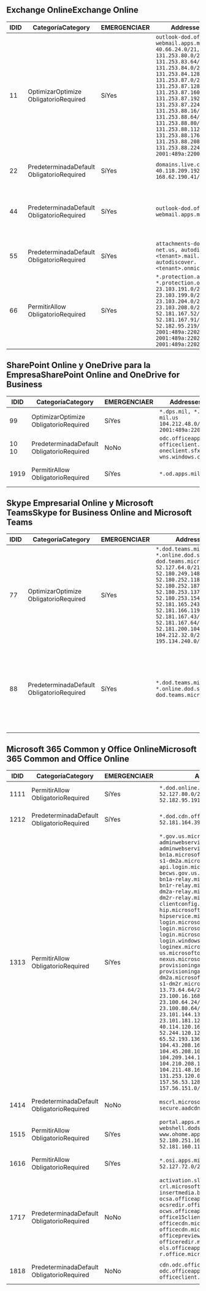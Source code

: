 <!--THIS FILE IS AUTOMATICALLY GENERATED. MANUAL CHANGES WILL BE OVERWRITTEN.-->
<!--Please contact the Office 365 Endpoints team with any questions.-->
<!--USGovDoD endpoints version 2019011100-->
<!--File generated 2019-01-11 11:00:03.3670-->

## <a name="exchange-online"></a><span data-ttu-id="ff4cc-101">Exchange Online</span><span class="sxs-lookup"><span data-stu-id="ff4cc-101">Exchange Online</span></span>

<span data-ttu-id="ff4cc-102">ID</span><span class="sxs-lookup"><span data-stu-id="ff4cc-102">ID</span></span> | <span data-ttu-id="ff4cc-103">Categoría</span><span class="sxs-lookup"><span data-stu-id="ff4cc-103">Category</span></span> | <span data-ttu-id="ff4cc-104">EMERGENCIA</span><span class="sxs-lookup"><span data-stu-id="ff4cc-104">ER</span></span> | <span data-ttu-id="ff4cc-105">Addresses</span><span class="sxs-lookup"><span data-stu-id="ff4cc-105">Addresses</span></span> | <span data-ttu-id="ff4cc-106">Puertos</span><span class="sxs-lookup"><span data-stu-id="ff4cc-106">Ports</span></span>
-- | -------------------- | --- | ---------------------------------------------------------------------------------------------------------------------------------------------------------------------------------------------------------------------------------------------------------------------------------------------------------------------------------------------------------------------------------------------- | -------------------------------
<span data-ttu-id="ff4cc-107">1</span><span class="sxs-lookup"><span data-stu-id="ff4cc-107">1</span></span> | <span data-ttu-id="ff4cc-108">Optimizar</span><span class="sxs-lookup"><span data-stu-id="ff4cc-108">Optimize</span></span><BR><span data-ttu-id="ff4cc-109">Obligatorio</span><span class="sxs-lookup"><span data-stu-id="ff4cc-109">Required</span></span> | <span data-ttu-id="ff4cc-110">Sí</span><span class="sxs-lookup"><span data-stu-id="ff4cc-110">Yes</span></span> | `outlook-dod.office365.us, webmail.apps.mil`<BR>`40.66.24.0/21, 131.253.80.0/24, 131.253.83.64/26, 131.253.84.0/26, 131.253.84.128/26, 131.253.87.0/25, 131.253.87.128/28, 131.253.87.160/27, 131.253.87.192/28, 131.253.87.224/28, 131.253.88.16/28, 131.253.88.64/28, 131.253.88.80/28, 131.253.88.112/28, 131.253.88.176/28, 131.253.88.208/28, 131.253.88.224/28, 2001:489a:2200:500::/56` | <span data-ttu-id="ff4cc-111">**TCP:** 443, 80</span><span class="sxs-lookup"><span data-stu-id="ff4cc-111">**TCP:** 443, 80</span></span>
<span data-ttu-id="ff4cc-112">2</span><span class="sxs-lookup"><span data-stu-id="ff4cc-112">2</span></span> | <span data-ttu-id="ff4cc-113">Predeterminada</span><span class="sxs-lookup"><span data-stu-id="ff4cc-113">Default</span></span><BR><span data-ttu-id="ff4cc-114">Obligatorio</span><span class="sxs-lookup"><span data-stu-id="ff4cc-114">Required</span></span> | <span data-ttu-id="ff4cc-115">Sí</span><span class="sxs-lookup"><span data-stu-id="ff4cc-115">Yes</span></span> | `domains.live.com`<BR>`40.118.209.192/32, 168.62.190.41/32` | <span data-ttu-id="ff4cc-116">**TCP:** 443, 80</span><span class="sxs-lookup"><span data-stu-id="ff4cc-116">**TCP:** 443, 80</span></span>
<span data-ttu-id="ff4cc-117">4</span><span class="sxs-lookup"><span data-stu-id="ff4cc-117">4</span></span> | <span data-ttu-id="ff4cc-118">Predeterminada</span><span class="sxs-lookup"><span data-stu-id="ff4cc-118">Default</span></span><BR><span data-ttu-id="ff4cc-119">Obligatorio</span><span class="sxs-lookup"><span data-stu-id="ff4cc-119">Required</span></span> | <span data-ttu-id="ff4cc-120">Sí</span><span class="sxs-lookup"><span data-stu-id="ff4cc-120">Yes</span></span> | `outlook-dod.office365.us, webmail.apps.mil` | <span data-ttu-id="ff4cc-121">**TCP:** 143, 25, 587, 993, 995</span><span class="sxs-lookup"><span data-stu-id="ff4cc-121">**TCP:** 143, 25, 587, 993, 995</span></span>
<span data-ttu-id="ff4cc-122">5</span><span class="sxs-lookup"><span data-stu-id="ff4cc-122">5</span></span> | <span data-ttu-id="ff4cc-123">Predeterminada</span><span class="sxs-lookup"><span data-stu-id="ff4cc-123">Default</span></span><BR><span data-ttu-id="ff4cc-124">Obligatorio</span><span class="sxs-lookup"><span data-stu-id="ff4cc-124">Required</span></span> | <span data-ttu-id="ff4cc-125">Sí</span><span class="sxs-lookup"><span data-stu-id="ff4cc-125">Yes</span></span> | `attachments-dod.office365-net.us, autodiscover.<tenant>.mail.onmicrosoft.com, autodiscover.<tenant>.onmicrosoft.com` | <span data-ttu-id="ff4cc-126">**TCP:** 443, 80</span><span class="sxs-lookup"><span data-stu-id="ff4cc-126">**TCP:** 443, 80</span></span>
<span data-ttu-id="ff4cc-127">6</span><span class="sxs-lookup"><span data-stu-id="ff4cc-127">6</span></span> | <span data-ttu-id="ff4cc-128">Permitir</span><span class="sxs-lookup"><span data-stu-id="ff4cc-128">Allow</span></span><BR><span data-ttu-id="ff4cc-129">Obligatorio</span><span class="sxs-lookup"><span data-stu-id="ff4cc-129">Required</span></span> | <span data-ttu-id="ff4cc-130">Sí</span><span class="sxs-lookup"><span data-stu-id="ff4cc-130">Yes</span></span> | `*.protection.apps.mil, *.protection.office365.us`<BR>`23.103.191.0/24, 23.103.199.0/25, 23.103.204.0/22, 23.103.208.0/22, 52.181.167.52/32, 52.181.167.91/32, 52.182.95.219/32, 2001:489a:2202::/62, 2001:489a:2202:8::/62, 2001:489a:2202:2000::/63` | <span data-ttu-id="ff4cc-131">**TCP:** 25, 443</span><span class="sxs-lookup"><span data-stu-id="ff4cc-131">**TCP:** 25, 443</span></span>

## <a name="sharepoint-online-and-onedrive-for-business"></a><span data-ttu-id="ff4cc-132">SharePoint Online y OneDrive para la Empresa</span><span class="sxs-lookup"><span data-stu-id="ff4cc-132">SharePoint Online and OneDrive for Business</span></span>

<span data-ttu-id="ff4cc-133">ID</span><span class="sxs-lookup"><span data-stu-id="ff4cc-133">ID</span></span> | <span data-ttu-id="ff4cc-134">Categoría</span><span class="sxs-lookup"><span data-stu-id="ff4cc-134">Category</span></span> | <span data-ttu-id="ff4cc-135">EMERGENCIA</span><span class="sxs-lookup"><span data-stu-id="ff4cc-135">ER</span></span> | <span data-ttu-id="ff4cc-136">Addresses</span><span class="sxs-lookup"><span data-stu-id="ff4cc-136">Addresses</span></span> | <span data-ttu-id="ff4cc-137">Puertos</span><span class="sxs-lookup"><span data-stu-id="ff4cc-137">Ports</span></span>
-- | -------------------- | --- | ---------------------------------------------------------------------------------------- | ----------------
<span data-ttu-id="ff4cc-138">9</span><span class="sxs-lookup"><span data-stu-id="ff4cc-138">9</span></span> | <span data-ttu-id="ff4cc-139">Optimizar</span><span class="sxs-lookup"><span data-stu-id="ff4cc-139">Optimize</span></span><BR><span data-ttu-id="ff4cc-140">Obligatorio</span><span class="sxs-lookup"><span data-stu-id="ff4cc-140">Required</span></span> | <span data-ttu-id="ff4cc-141">Sí</span><span class="sxs-lookup"><span data-stu-id="ff4cc-141">Yes</span></span> | `*.dps.mil, *.sharepoint-mil.us`<BR>`104.212.48.0/23, 2001:489a:2204::/63` | <span data-ttu-id="ff4cc-142">**TCP:** 443, 80</span><span class="sxs-lookup"><span data-stu-id="ff4cc-142">**TCP:** 443, 80</span></span>
<span data-ttu-id="ff4cc-143">10 </span><span class="sxs-lookup"><span data-stu-id="ff4cc-143">10</span></span> | <span data-ttu-id="ff4cc-144">Predeterminada</span><span class="sxs-lookup"><span data-stu-id="ff4cc-144">Default</span></span><BR><span data-ttu-id="ff4cc-145">Obligatorio</span><span class="sxs-lookup"><span data-stu-id="ff4cc-145">Required</span></span> | <span data-ttu-id="ff4cc-146">No</span><span class="sxs-lookup"><span data-stu-id="ff4cc-146">No</span></span> | `odc.officeapps.live.com, officeclient.microsoft.com, oneclient.sfx.ms, wns.windows.com` | <span data-ttu-id="ff4cc-147">**TCP:** 443, 80</span><span class="sxs-lookup"><span data-stu-id="ff4cc-147">**TCP:** 443, 80</span></span>
<span data-ttu-id="ff4cc-148">19</span><span class="sxs-lookup"><span data-stu-id="ff4cc-148">19</span></span> | <span data-ttu-id="ff4cc-149">Permitir</span><span class="sxs-lookup"><span data-stu-id="ff4cc-149">Allow</span></span><BR><span data-ttu-id="ff4cc-150">Obligatorio</span><span class="sxs-lookup"><span data-stu-id="ff4cc-150">Required</span></span> | <span data-ttu-id="ff4cc-151">Sí</span><span class="sxs-lookup"><span data-stu-id="ff4cc-151">Yes</span></span> | `*.od.apps.mil` | <span data-ttu-id="ff4cc-152">**TCP:** 443, 80</span><span class="sxs-lookup"><span data-stu-id="ff4cc-152">**TCP:** 443, 80</span></span>

## <a name="skype-for-business-online-and-microsoft-teams"></a><span data-ttu-id="ff4cc-153">Skype Empresarial Online y Microsoft Teams</span><span class="sxs-lookup"><span data-stu-id="ff4cc-153">Skype for Business Online and Microsoft Teams</span></span>

<span data-ttu-id="ff4cc-154">ID</span><span class="sxs-lookup"><span data-stu-id="ff4cc-154">ID</span></span> | <span data-ttu-id="ff4cc-155">Categoría</span><span class="sxs-lookup"><span data-stu-id="ff4cc-155">Category</span></span> | <span data-ttu-id="ff4cc-156">EMERGENCIA</span><span class="sxs-lookup"><span data-stu-id="ff4cc-156">ER</span></span> | <span data-ttu-id="ff4cc-157">Addresses</span><span class="sxs-lookup"><span data-stu-id="ff4cc-157">Addresses</span></span> | <span data-ttu-id="ff4cc-158">Puertos</span><span class="sxs-lookup"><span data-stu-id="ff4cc-158">Ports</span></span>
-- | -------------------- | --- | -------------------------------------------------------------------------------------------------------------------------------------------------------------------------------------------------------------------------------------------------------------------------------------------------------------------------------------------------------- | --------------------------------------------------
<span data-ttu-id="ff4cc-159">7</span><span class="sxs-lookup"><span data-stu-id="ff4cc-159">7</span></span> | <span data-ttu-id="ff4cc-160">Optimizar</span><span class="sxs-lookup"><span data-stu-id="ff4cc-160">Optimize</span></span><BR><span data-ttu-id="ff4cc-161">Obligatorio</span><span class="sxs-lookup"><span data-stu-id="ff4cc-161">Required</span></span> | <span data-ttu-id="ff4cc-162">Sí</span><span class="sxs-lookup"><span data-stu-id="ff4cc-162">Yes</span></span> | `*.dod.teams.microsoft.us, *.online.dod.skypeforbusiness.us, dod.teams.microsoft.us`<BR>`52.127.64.0/21, 52.180.249.148/32, 52.180.252.118/32, 52.180.252.187/32, 52.180.253.137/32, 52.180.253.154/32, 52.181.165.243/32, 52.181.166.119/32, 52.181.167.43/32, 52.181.167.64/32, 52.181.200.104/32, 104.212.32.0/22, 104.212.60.0/23, 195.134.240.0/22` | <span data-ttu-id="ff4cc-163">**TCP:** 443</span><span class="sxs-lookup"><span data-stu-id="ff4cc-163">**TCP:** 443</span></span><BR><span data-ttu-id="ff4cc-164">**UDP:** 3478, 3479, 3480, 3481</span><span class="sxs-lookup"><span data-stu-id="ff4cc-164">**UDP:** 3478, 3479, 3480, 3481</span></span>
<span data-ttu-id="ff4cc-165">8</span><span class="sxs-lookup"><span data-stu-id="ff4cc-165">8</span></span> | <span data-ttu-id="ff4cc-166">Predeterminada</span><span class="sxs-lookup"><span data-stu-id="ff4cc-166">Default</span></span><BR><span data-ttu-id="ff4cc-167">Obligatorio</span><span class="sxs-lookup"><span data-stu-id="ff4cc-167">Required</span></span> | <span data-ttu-id="ff4cc-168">Sí</span><span class="sxs-lookup"><span data-stu-id="ff4cc-168">Yes</span></span> | `*.dod.teams.microsoft.us, *.online.dod.skypeforbusiness.us, dod.teams.microsoft.us` | <span data-ttu-id="ff4cc-169">**TCP:** 5061, 50000-59999</span><span class="sxs-lookup"><span data-stu-id="ff4cc-169">**TCP:** 5061, 50000-59999</span></span><BR><span data-ttu-id="ff4cc-170">**UDP:** 50000-59999</span><span class="sxs-lookup"><span data-stu-id="ff4cc-170">**UDP:** 50000-59999</span></span>

## <a name="microsoft-365-common-and-office-online"></a><span data-ttu-id="ff4cc-171">Microsoft 365 Common y Office Online</span><span class="sxs-lookup"><span data-stu-id="ff4cc-171">Microsoft 365 Common and Office Online</span></span>

<span data-ttu-id="ff4cc-172">ID</span><span class="sxs-lookup"><span data-stu-id="ff4cc-172">ID</span></span> | <span data-ttu-id="ff4cc-173">Categoría</span><span class="sxs-lookup"><span data-stu-id="ff4cc-173">Category</span></span> | <span data-ttu-id="ff4cc-174">EMERGENCIA</span><span class="sxs-lookup"><span data-stu-id="ff4cc-174">ER</span></span> | <span data-ttu-id="ff4cc-175">Addresses</span><span class="sxs-lookup"><span data-stu-id="ff4cc-175">Addresses</span></span> | <span data-ttu-id="ff4cc-176">Puertos</span><span class="sxs-lookup"><span data-stu-id="ff4cc-176">Ports</span></span>
-- | ------------------- | --- | ------------------------------------------------------------------------------------------------------------------------------------------------------------------------------------------------------------------------------------------------------------------------------------------------------------------------------------------------------------------------------------------------------------------------------------------------------------------------------------------------------------------------------------------------------------------------------------------------------------------------------------------------------------------------------------------------------------------------------------------------------------------------------------------------------------------------------------------------------------------------------------------------------------------------------------------------------------------------------------------------------------------------------------------------------------------------------------------------------------------------------------------------------------------------------------------------------------------------------------------------------------------------------------------------------------------------------------------------------------------------------------------------------------------------------------------------- | ----------------
<span data-ttu-id="ff4cc-177">11</span><span class="sxs-lookup"><span data-stu-id="ff4cc-177">11</span></span> | <span data-ttu-id="ff4cc-178">Permitir</span><span class="sxs-lookup"><span data-stu-id="ff4cc-178">Allow</span></span><BR><span data-ttu-id="ff4cc-179">Obligatorio</span><span class="sxs-lookup"><span data-stu-id="ff4cc-179">Required</span></span> | <span data-ttu-id="ff4cc-180">Sí</span><span class="sxs-lookup"><span data-stu-id="ff4cc-180">Yes</span></span> | `*.dod.online.office365.us`<BR>`52.127.80.0/23, 52.181.164.39/32, 52.182.95.191/32` | <span data-ttu-id="ff4cc-181">**TCP:** 443</span><span class="sxs-lookup"><span data-stu-id="ff4cc-181">**TCP:** 443</span></span>
<span data-ttu-id="ff4cc-182">12</span><span class="sxs-lookup"><span data-stu-id="ff4cc-182">12</span></span> | <span data-ttu-id="ff4cc-183">Predeterminada</span><span class="sxs-lookup"><span data-stu-id="ff4cc-183">Default</span></span><BR><span data-ttu-id="ff4cc-184">Obligatorio</span><span class="sxs-lookup"><span data-stu-id="ff4cc-184">Required</span></span> | <span data-ttu-id="ff4cc-185">Sí</span><span class="sxs-lookup"><span data-stu-id="ff4cc-185">Yes</span></span> | `*.dod.cdn.office365.us`<BR>`52.181.164.39/32, 52.182.95.191/32` | <span data-ttu-id="ff4cc-186">**TCP:** 443</span><span class="sxs-lookup"><span data-stu-id="ff4cc-186">**TCP:** 443</span></span>
<span data-ttu-id="ff4cc-187">13</span><span class="sxs-lookup"><span data-stu-id="ff4cc-187">13</span></span> | <span data-ttu-id="ff4cc-188">Permitir</span><span class="sxs-lookup"><span data-stu-id="ff4cc-188">Allow</span></span><BR><span data-ttu-id="ff4cc-189">Obligatorio</span><span class="sxs-lookup"><span data-stu-id="ff4cc-189">Required</span></span> | <span data-ttu-id="ff4cc-190">Sí</span><span class="sxs-lookup"><span data-stu-id="ff4cc-190">Yes</span></span> | `*.gov.us.microsoftonline.com, adminwebservice.gov.us.microsoftonline.com, adminwebservice-s1-bn1a.microsoftonline.com, adminwebservice-s1-dm2a.microsoftonline.com, api.login.microsoftonline.com, becws.gov.us.microsoftonline.com, bws-s1-bn1a-relay.microsoftonline.com, bws-s1-bn1r-relay.microsoftonline.com, bws-s1-dm2a-relay.microsoftonline.com, bws-s1-dm2r-relay.microsoftonline.com, clientconfig.microsoftonline-p.net, hip.microsoftonline-p.net, hipservice.microsoftonline.com, login.microsoftonline.com, login.microsoftonline.us, login.microsoftonline-p.com, login.windows.net, loginex.microsoftonline.com, login-us.microsoftonline.com, nexus.microsoftonline-p.com, provisioningapi.gov.us.microsoftonline.com, provisioningapi-s1-dm2a.microsoftonline.com, provisioningapi-s1-dm2r.microsoftonline.com`<BR>`13.73.64.64/26, 13.73.208.128/25, 23.100.16.168/29, 23.100.32.136/29, 23.100.64.24/29, 23.100.72.32/29, 23.100.80.64/29, 23.100.120.64/29, 23.101.144.136/29, 23.101.165.168/29, 23.101.181.128/29, 40.113.192.16/29, 40.114.120.16/29, 52.126.194.0/23, 52.244.120.128/25, 65.52.1.16/29, 65.52.193.136/29, 104.42.72.16/29, 104.43.208.16/29, 104.43.240.16/29, 104.45.208.104/29, 104.46.112.8/29, 104.209.144.16/29, 104.210.48.8/29, 104.210.208.16/29, 104.211.16.16/29, 104.211.48.16/29, 104.215.96.24/29, 131.253.120.0/24, 157.55.59.128/25, 157.56.53.128/25, 157.56.58.0/25, 157.56.151.0/25` | <span data-ttu-id="ff4cc-191">**TCP:** 443</span><span class="sxs-lookup"><span data-stu-id="ff4cc-191">**TCP:** 443</span></span>
<span data-ttu-id="ff4cc-192">14</span><span class="sxs-lookup"><span data-stu-id="ff4cc-192">14</span></span> | <span data-ttu-id="ff4cc-193">Predeterminada</span><span class="sxs-lookup"><span data-stu-id="ff4cc-193">Default</span></span><BR><span data-ttu-id="ff4cc-194">Obligatorio</span><span class="sxs-lookup"><span data-stu-id="ff4cc-194">Required</span></span> | <span data-ttu-id="ff4cc-195">No</span><span class="sxs-lookup"><span data-stu-id="ff4cc-195">No</span></span> | `mscrl.microsoft.com, secure.aadcdn.microsoftonline-p.com` | <span data-ttu-id="ff4cc-196">**TCP:** 443</span><span class="sxs-lookup"><span data-stu-id="ff4cc-196">**TCP:** 443</span></span>
<span data-ttu-id="ff4cc-197">15</span><span class="sxs-lookup"><span data-stu-id="ff4cc-197">15</span></span> | <span data-ttu-id="ff4cc-198">Permitir</span><span class="sxs-lookup"><span data-stu-id="ff4cc-198">Allow</span></span><BR><span data-ttu-id="ff4cc-199">Obligatorio</span><span class="sxs-lookup"><span data-stu-id="ff4cc-199">Required</span></span> | <span data-ttu-id="ff4cc-200">Sí</span><span class="sxs-lookup"><span data-stu-id="ff4cc-200">Yes</span></span> | `portal.apps.mil, webshell.dodsuite.office365.us, www.ohome.apps.mil`<BR>`52.180.251.166/32, 52.181.160.19/32, 52.181.160.113/32, 52.182.92.132/32` | <span data-ttu-id="ff4cc-201">**TCP:** 443</span><span class="sxs-lookup"><span data-stu-id="ff4cc-201">**TCP:** 443</span></span>
<span data-ttu-id="ff4cc-202">16</span><span class="sxs-lookup"><span data-stu-id="ff4cc-202">16</span></span> | <span data-ttu-id="ff4cc-203">Permitir</span><span class="sxs-lookup"><span data-stu-id="ff4cc-203">Allow</span></span><BR><span data-ttu-id="ff4cc-204">Obligatorio</span><span class="sxs-lookup"><span data-stu-id="ff4cc-204">Required</span></span> | <span data-ttu-id="ff4cc-205">Sí</span><span class="sxs-lookup"><span data-stu-id="ff4cc-205">Yes</span></span> | `*.osi.apps.mil`<BR>`52.127.72.0/21` | <span data-ttu-id="ff4cc-206">**TCP:** 443</span><span class="sxs-lookup"><span data-stu-id="ff4cc-206">**TCP:** 443</span></span>
<span data-ttu-id="ff4cc-207">17</span><span class="sxs-lookup"><span data-stu-id="ff4cc-207">17</span></span> | <span data-ttu-id="ff4cc-208">Predeterminada</span><span class="sxs-lookup"><span data-stu-id="ff4cc-208">Default</span></span><BR><span data-ttu-id="ff4cc-209">Obligatorio</span><span class="sxs-lookup"><span data-stu-id="ff4cc-209">Required</span></span> | <span data-ttu-id="ff4cc-210">No</span><span class="sxs-lookup"><span data-stu-id="ff4cc-210">No</span></span> | `activation.sls.microsoft.com, crl.microsoft.com, go.microsoft.com, insertmedia.bing.office.net, ocsa.officeapps.live.com, ocsredir.officeapps.live.com, ocws.officeapps.live.com, office15client.microsoft.com, officecdn.microsoft.com, officecdn.microsoft.com.edgesuite.net, officepreviewredir.microsoft.com, officeredir.microsoft.com, ols.officeapps.live.com, r.office.microsoft.com` | <span data-ttu-id="ff4cc-211">**TCP:** 443, 80</span><span class="sxs-lookup"><span data-stu-id="ff4cc-211">**TCP:** 443, 80</span></span>
<span data-ttu-id="ff4cc-212">18</span><span class="sxs-lookup"><span data-stu-id="ff4cc-212">18</span></span> | <span data-ttu-id="ff4cc-213">Predeterminada</span><span class="sxs-lookup"><span data-stu-id="ff4cc-213">Default</span></span><BR><span data-ttu-id="ff4cc-214">Obligatorio</span><span class="sxs-lookup"><span data-stu-id="ff4cc-214">Required</span></span> | <span data-ttu-id="ff4cc-215">No</span><span class="sxs-lookup"><span data-stu-id="ff4cc-215">No</span></span> | `cdn.odc.officeapps.live.com, odc.officeapps.live.com, officeclient.microsoft.com` | <span data-ttu-id="ff4cc-216">**TCP:** 443, 80</span><span class="sxs-lookup"><span data-stu-id="ff4cc-216">**TCP:** 443, 80</span></span>
